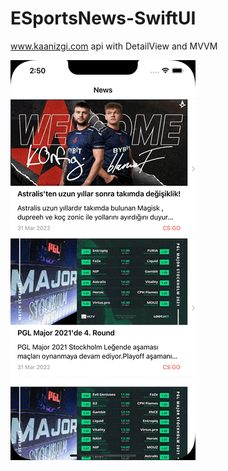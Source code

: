 # ESportsNews-SwiftUI
www.kaanizgi.com api with DetailView and MVVM



![](https://github.com/kaanizgi/ESportsNews-SwiftUI/blob/main/ss/esportnews.gif)
